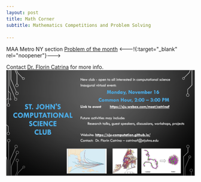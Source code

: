 ```yaml
---
layout: post
title: Math Corner
subtitle: Mathematics Competitions and Problem Solving

---
```

MAA Metro NY section  [Problem of the month](http://sections.maa.org/metrony/problemofthemonth.html?utm_source=newsletter&utm_medium=email&utm_content=View%20New%20Problem&utm_campaign=Sections)
<---!{:target="_blank" rel="noopener"}--->



Contact [Dr. Florin Catrina](mailto:catrinaf@stjohns.edu) for more info.
![](/assets/img/flyer.png)
